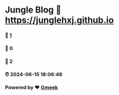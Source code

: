 # Jungle Blog :link: https://junglehxj.github.io 
### :page_facing_up: [1](https://junglehxj.github.io/tag.html) 
### :speech_balloon: 0 
### :hibiscus: 2 
### :alarm_clock: 2024-06-15 18:06:48 
### Powered by :heart: [Gmeek](https://github.com/Meekdai/Gmeek)
